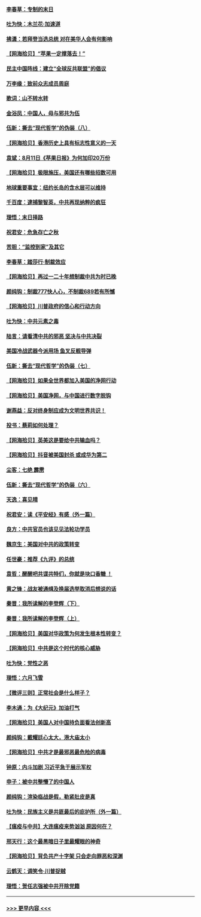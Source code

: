 #### [李春草：专制的末日](../pages/nsc993/n12329079.md?t=08140851) 
#### [吐为快：木兰花‧加速道](../pages/nsc993/n12327366.md?t=08140851) 
#### [拂潇：若拜登当选总统 对在美华人会有何影响](../pages/nsc993/n12295996.md?t=08140851) 
#### [【网海拾贝】“苹果一定撑落去！”](../pages/nsc993/n12326784.md?t=08140851) 
#### [民主中国阵线：建立“全球反共联盟”的倡议](../pages/nsc993/n12324177.md?t=08140851) 
#### [万李缘：致前众志成员周庭](../pages/nsc993/n12324635.md?t=08140851) 
#### [歌词：山不转水转](../pages/nsc993/n12324599.md?t=08140851) 
#### [金浴凤：中国人，毋与邪共为伍](../pages/nsc993/n12324257.md?t=08140851) 
#### [伍新：撕去“现代哲学”的伪装（八）](../pages/nsc993/n12324188.md?t=08140851) 
#### [【网海拾贝】香港历史上具有标志性意义的一天](../pages/nsc993/n12324021.md?t=08140851) 
#### [袁斌：8月11日《苹果日报》为何加印20万份](../pages/nsc993/n12323955.md?t=08140851) 
#### [【网海拾贝】极限施压，美国还有哪些招数可用](../pages/nsc993/n12322512.md?t=08140851) 
#### [地球重要事宜：纽约长岛的含水层可以维持](../pages/nsc993/n12321844.md?t=08140851) 
#### [千百度：逮捕黎智英，中共再现纳粹的疯狂](../pages/nsc993/n12321777.md?t=08140851) 
#### [理悟：末日择路](../pages/nsc993/n12320812.md?t=08140851) 
#### [祝君安：危急存亡之秋](../pages/nsc993/n12320795.md?t=08140851) 
#### [苦胆：“监控到家”及其它](../pages/nsc993/n12320751.md?t=08140851) 
#### [李春草：踏莎行·制裁效应](../pages/nsc993/n12318290.md?t=08140851) 
#### [【网海拾贝】再过一二十年想制裁中共为时已晚](../pages/nsc993/n12318195.md?t=08140851) 
#### [颜纯钩：制裁777快人心，不制裁689若有所憾](../pages/nsc993/n12316912.md?t=08140851) 
#### [【网海拾贝】川普政府的信心和行动方向](../pages/nsc993/n12316673.md?t=08140851) 
#### [吐为快：中共元素之毒](../pages/nsc993/n12316547.md?t=08140851) 
#### [陆言：请看清中共的邪恶 坚决与中共决裂](../pages/nsc993/n12315784.md?t=08140851) 
#### [美国冷战武器今派用场 鱼叉反舰导弹](../pages/nsc993/n12316258.md?t=08140851) 
#### [伍新：撕去“现代哲学”的伪装（七）](../pages/nsc993/n12315846.md?t=08140851) 
#### [【网海拾贝】如果全世界都加入美国的净网行动](../pages/nsc993/n12315588.md?t=08140851) 
#### [【网海拾贝】美国净网，与中国进行数字脱钩](../pages/nsc993/n12312813.md?t=08140851) 
#### [谢燕益：反对终身制应成为文明世界共识！](../pages/nsc993/n12310465.md?t=08140851) 
#### [投书：蔡莉如何处理？](../pages/nsc993/n12310224.md?t=08140851) 
#### [【网海拾贝】英美这是要给中共输血吗？](../pages/nsc993/n12307646.md?t=08140851) 
#### [【网海拾贝】抖音被美国封杀 或成华为第二](../pages/nsc993/n12305277.md?t=08140851) 
#### [尘客：七绝 霹雳](../pages/nsc993/n12304053.md?t=08140851) 
#### [伍新：撕去“现代哲学”的伪装（六）](../pages/nsc993/n12303243.md?t=08140851) 
#### [天逸：喜见晴](../pages/nsc993/n12303226.md?t=08140851) 
#### [祝君安：读《平安经》有感（外一篇）](../pages/nsc993/n12303170.md?t=08140851) 
#### [良方：中共官员也该见见法轮功学员](../pages/nsc993/n12302985.md?t=08140851) 
#### [魏京生：美国对中共的政策转变](../pages/nsc993/n12302929.md?t=08140851) 
#### [任世豪：推荐《九评》的总统](../pages/nsc993/n12302838.md?t=08140851) 
#### [袁哲：醒醒吧共谍共特们，你就是块口香糖 ！](../pages/nsc993/n12302678.md?t=08140851) 
#### [黄之锋：战友被通缉及换届选举取消后想说的话](../pages/nsc993/n12302681.md?t=08140851) 
#### [秦晋：我所读解的李登辉（下）](../pages/nsc993/n12302171.md?t=08140851) 
#### [秦晋：我所读解的李登辉（上）](../pages/nsc993/n12301979.md?t=08140851) 
#### [【网海拾贝】美国对华政策为何发生根本性转变？](../pages/nsc993/n12302091.md?t=08140851) 
#### [【网海拾贝】中共是这个时代的核心威胁](../pages/nsc993/n12300541.md?t=08140851) 
#### [吐为快：党性之恶](../pages/nsc993/n12300263.md?t=08140851) 
#### [理悟：六月飞雪](../pages/nsc993/n12300243.md?t=08140851) 
#### [【微评三则】正常社会是什么样子？](../pages/nsc993/n12300228.md?t=08140851) 
#### [李木通：为《大纪元》加油打气](../pages/nsc993/n12280363.md?t=08140851) 
#### [【网海拾贝】美国人对中国持负面看法创新高](../pages/nsc993/n12298720.md?t=08140851) 
#### [颜纯钩：戴耀廷心太大，港大庙太小](../pages/nsc993/n12297682.md?t=08140851) 
#### [【网海拾贝】中共才是最邪恶最危险的病毒](../pages/nsc993/n12296470.md?t=08140851) 
#### [钟原：内斗加剧 习近平急于展示军权](../pages/nsc993/n12292544.md?t=08140851) 
#### [申子：被中共整懵了的中国人](../pages/nsc993/n12291389.md?t=08140851) 
#### [颜纯钩：渲染临战是假，勒紧肚皮是真](../pages/nsc993/n12290945.md?t=08140851) 
#### [吐为快：民族主义是共匪最后的庇护所（外一篇）](../pages/nsc993/n12290887.md?t=08140851) 
#### [【瘟疫与中共】大连瘟疫来势汹汹 原因何在？](../pages/nsc993/n12287474.md?t=08140851) 
#### [邢天行：这个最黑暗日子里最耀眼的神奇](../pages/nsc993/n12289882.md?t=08140851) 
#### [【网海拾贝】背负共产十字架 只会走向罪恶和深渊](../pages/nsc993/n12288290.md?t=08140851) 
#### [云鹤天：调笑令·川普捉贼](../pages/nsc993/n12285672.md?t=08140851) 
#### [理悟：贺任志强被中共开除党籍](../pages/nsc993/n12285597.md?t=08140851) 

----
#### [ >>> 更早内容 <<< ](../indexes/nsc993-earlier.md)
